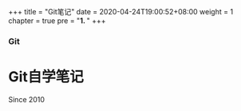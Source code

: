 +++
title = "Git笔记"
date = 2020-04-24T19:00:52+08:00
weight = 1
chapter = true
pre = "<b>1. </b>"
+++

### Git

# Git自学笔记

Since 2010